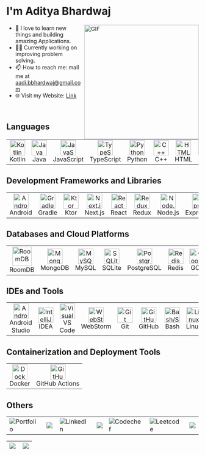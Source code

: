 # I'm Aditya Bhardwaj
<img align="right" alt="GIF" src="https://user-images.githubusercontent.com/63164037/141457544-308400e0-ef11-4a95-ace7-2057d4bf81b0.gif" width="300" />

- 🌱 I love to learn new things and building amazing Applications.
- 🧙‍♂️ Currently working on improving problem solving.
- 📫 How to reach me: mail me at aadi.bbhardwaj@gmail.com
- 🌐 Visit my Website: [Link](https://adi-bhardwaj.web.app)

<br>

## Languages
<table>
  <tr>
    <td align="center"><img src="https://skillicons.dev/icons?i=kotlin" alt="Kotlin" width="40"><br>Kotlin</td>
    <td align="center"><img src="https://skillicons.dev/icons?i=java" alt="Java" width="40"><br>Java</td>
    <td align="center"><img src="https://skillicons.dev/icons?i=js" alt="JavaScript" width="40"><br>JavaScript</td>
    <td align="center"><img src="https://skillicons.dev/icons?i=ts" alt="TypeScript" width="40"><br>TypeScript</td>
    <td align="center"><img src="https://skillicons.dev/icons?i=python" alt="Python" width="40"><br>Python</td>
    <td align="center"><img src="https://skillicons.dev/icons?i=cpp" alt="C++" width="40"><br>C++</td>
    <td align="center"><img src="https://skillicons.dev/icons?i=html" alt="HTML" width="40"><br>HTML</td>
    <td align="center"><img src="https://skillicons.dev/icons?i=css" alt="CSS" width="40"><br>CSS</td>
  </tr>
</table>

## Development Frameworks and Libraries
<table>
  <tr>
    <td align="center"><img src="https://skillicons.dev/icons?i=androidstudio" alt="Android" width="40"><br>Android</td>
    <td align="center"><img src="https://skillicons.dev/icons?i=gradle" alt="Gradle" width="40"><br>Gradle</td>
    <td align="center"><img src="https://skillicons.dev/icons?i=ktor" alt="Ktor" width="40"><br>Ktor</td>
    <td align="center"><img src="https://skillicons.dev/icons?i=nextjs" alt="Next.js" width="40"><br>Next.js</td>
    <td align="center"><img src="https://skillicons.dev/icons?i=react" alt="React" width="40"><br>React</td>
    <td align="center"><img src="https://skillicons.dev/icons?i=redux" alt="Redux" width="40"><br>Redux</td>
    <td align="center"><img src="https://skillicons.dev/icons?i=nodejs" alt="Node.js" width="40"><br>Node.js</td>
    <td align="center"><img src="https://skillicons.dev/icons?i=express" alt="Express.js" width="40"><br>Express.js</td>
    <td align="center"><img src="https://skillicons.dev/icons?i=selenium" alt="Selenium" width="40"><br>Selenium</td>
    <td align="center"><img src="https://scrapy.org/favicons/favicon-192x192.png" alt="Scrapy" width="40"><br>Scrapy</td>
    <td align="center"><img src="https://vitejs.dev/logo.svg" alt="Vite" width="40"><br>Vite</td>
  </tr>
</table>

## Databases and Cloud Platforms
<table>
  <tr>
    <td align="center"><img src="https://developer.android.com/static/images/hero-assets/android-jetpack.svg" alt="RoomDB" width="50"><br>RoomDB</td>
    <td align="center"><img src="https://skillicons.dev/icons?i=mongodb" alt="MongoDB" width="40"><br>MongoDB</td>
    <td align="center"><img src="https://skillicons.dev/icons?i=mysql" alt="MySQL" width="40"><br>MySQL</td>
    <td align="center"><img src="https://skillicons.dev/icons?i=sqlite" alt="SQLite" width="40"><br>SQLite</td>
    <td align="center"><img src="https://skillicons.dev/icons?i=postgres" alt="PostgreSQL" width="40"><br>PostgreSQL</td>
    <td align="center"><img src="https://skillicons.dev/icons?i=redis" alt="Redis" width="40"><br>Redis</td>
    <td align="center"><img src="https://skillicons.dev/icons?i=gcp" alt="Google Cloud Platform" width="40"><br>GCP</td>
    <td align="center"><img src="https://skillicons.dev/icons?i=firebase" alt="Firebase" width="40"><br>Firebase</td>
    <td align="center"><img src="https://skillicons.dev/icons?i=vercel" alt="Vercel" width="40"><br>Vercel</td>
    <td align="center"><img src="https://skillicons.dev/icons?i=cloudflare" alt="Cloudflare" width="40"><br>Cloudflare</td>
  </tr>
</table>

## IDEs and Tools
<table>
  <tr>
    <td align="center"><img src="https://skillicons.dev/icons?i=androidstudio" alt="Android Studio" width="40"><br>Android Studio</td>
    <td align="center"><img src="https://skillicons.dev/icons?i=idea" alt="IntelliJ IDEA" width="40"><br>IDEA</td>
    <td align="center"><img src="https://skillicons.dev/icons?i=vscode" alt="Visual Studio Code" width="40"><br>VS Code</td>
    <td align="center"><img src="https://user-images.githubusercontent.com/25181517/192108893-b1eed3c7-b2c4-4e1c-9e9f-c7e83637b33d.png" alt="WebStorm" width="40"><br>WebStorm</td>
    <td align="center"><img src="https://skillicons.dev/icons?i=git" alt="Git" width="40"><br>Git</td>
    <td align="center"><img src="https://skillicons.dev/icons?i=github" alt="GitHub" width="40"><br>GitHub</td>
    <td align="center"><img src="https://skillicons.dev/icons?i=bash" alt="Bash/Shell Scripting" width="40"><br>Bash</td>
    <td align="center"><img src="https://skillicons.dev/icons?i=linux" alt="Linux" width="40"><br>Linux</td>
    <td align="center"><img src="https://skillicons.dev/icons?i=figma" alt="Figma" width="40"><br>Figma</td>
    <td align="center"><img src="https://cdn.sanity.io/images/wd3e2pma/production/7b336dc26fd85ae98b414761d58238d225876a88-60x48.svg" alt="Zeplin" width="40"><br>Zeplin</td>
    <td align="center"><img src="https://skillicons.dev/icons?i=postman" alt="Postman" width="40"><br>Postman</td>
  </tr>
</table>

## Containerization and Deployment Tools
<table>
  <tr>
    <td align="center"><img src="https://skillicons.dev/icons?i=docker" alt="Docker" width="40"><br>Docker</td>
    <td align="center"><img src="https://skillicons.dev/icons?i=githubactions" alt="GitHub Actions" width="40"><br>GitHub Actions</td>
  </tr>
</table>

## Others
<table>
  <tr>
    <td>
      <a href="https://adi-bhardwaj.web.app">
        <img align="left" alt="Portfolio" src="https://img.shields.io/badge/website-FF5151?style=for-the-badge&logo=About.me&logoColor=white" />
      </a>
    </td>
    <td>
      <a href="https://play.google.com/store/apps/developer?id=aditya_bhardwaj">
        <img align="left" src="https://img.shields.io/badge/Google_Play-FF5151?style=for-the-badge&logo=google-play&logoColor=white" />
      </a>
    </td>
    <td>
      <a href="https://www.linkedin.com/in/adi-bhardwaj/">
        <img align="left" alt="LinkedIn" src="https://img.shields.io/badge/LinkedIn-0077B5?style=for-the-badge&logo=linkedin&logoColor=white" />
      </a>
    </td>
    <td>
      <a href="https://www.codingninjas.com/studio/profile/aadi_01">
        <img src="https://img.shields.io/badge/coding_ninjas-%23D14836.svg?&style=for-the-badge&logo=Coding-Ninjas&logoColor=white" />
      </a>
    </td>
    <td>
      <a href="https://www.codechef.com/users/aadi_01">
        <img align="left" alt="Codechef" src="https://img.shields.io/badge/-CodeChef-5B4638?style=for-the-badge&logo=CodeChef&logoColor=white" />
      </a>
    </td>
    <td>
      <a href="https://leetcode.com/aadi_01/">
        <img align="left" alt="Leetcode" src="https://img.shields.io/badge/-LeetCode-FFA116?style=for-the-badge&logo=LeetCode&logoColor=black" />
      </a>
    </td>
    <td>
      <a href="mailto:aadi.bbhardwaj@gmail.com">
        <img src="https://img.shields.io/badge/gmail-%23D14836.svg?&style=for-the-badge&logo=gmail&logoColor=white" />
      </a>
    </td>
  </tr>
</table>


|<img align="left" src="https://github-readme-stats.vercel.app/api?username=aditya-190&show_icons=true&count_private=true&include_all_commits=true&rank_icon=github&theme=dark"/>|<img src="https://github-readme-streak-stats.herokuapp.com/?user=aditya-190&&show_icons=true&theme=dark"/>|
|---|---|
